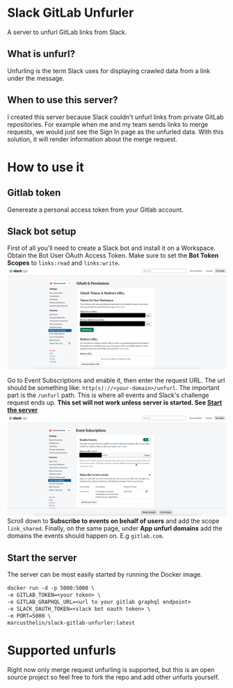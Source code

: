 # Slack GitLab Unfurler
A server to unfurl GitLab links from Slack.

## What is unfurl?
Unfurling is the term Slack uses for displaying crawled data from a link under the message.

## When to use this server?
I created this server because Slack couldn't unfurl links from private GitLab repositories. For example when me and my team sends links to merge requests, we would just see the Sign In page as the unfurled data. With this solution, it will render information about the merge request.

# How to use it
## Gitlab token
Genereate a personal access token from your Gitlab account.

## Slack bot setup
First of all you'll need to create a Slack bot and install it on a Workspace. Obtain the Bot User OAuth Access Token.
Make sure to set the **Bot Token Scopes** to `links:read` and `links:write`.
![Obtain oAuth token](./assets/images/oauth.png)

Go to Event Subscriptions and enable it, then enter the request URL. The url should be something like: `http(s)://<your-domain>/unfurl`. The important part is the `/unfurl` path. This is where all events and Slack's challenge request ends up. **This set will not work unless server is started. See [Start the server](#start-the-server)
![Events](./assets/images/events.png)**
Scroll down to **Subscribe to events on behalf of users** and add the scope `link_shared`.
Finally, on the same page, under **App unfurl domains** add the domains the events should happen on. E.g `gitlab.com`.

## Start the server
The server can be most easily started by running the Docker image.
```shell
docker run -d -p 5000:5000 \
-e GITLAB_TOKEN=<your token> \
-e GITLAB_GRAPHQL_URL=<url to your gitlab graphql endpoint>
-e SLACK_OAUTH_TOKEN=<slack bot oauth token> \
-e PORT=5000 \
marcusthelin/slack-gitlab-unfurler:latest
```

# Supported unfurls
Right now only merge request unfurling is supported, but this is an open source project so feel free to fork the repo and add other unfurls yourself.